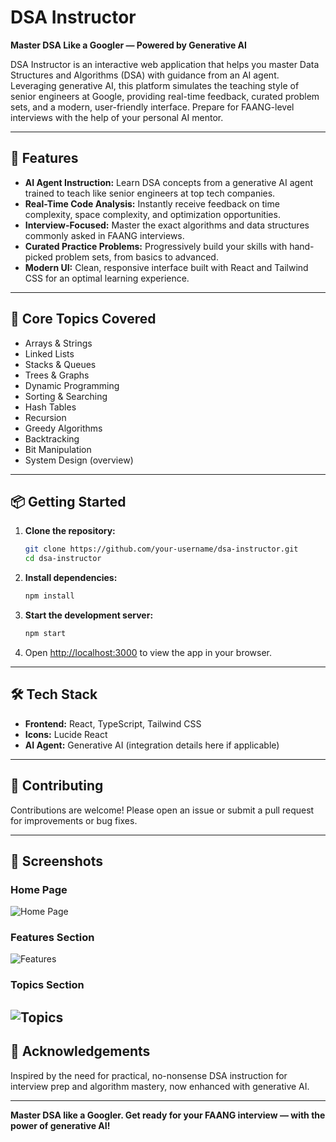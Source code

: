 # DSA Instructor

**Master DSA Like a Googler — Powered by Generative AI**

DSA Instructor is an interactive web application that helps you master Data Structures and Algorithms (DSA) with guidance from an AI agent. Leveraging generative AI, this platform simulates the teaching style of senior engineers at Google, providing real-time feedback, curated problem sets, and a modern, user-friendly interface. Prepare for FAANG-level interviews with the help of your personal AI mentor.

---

## 🚀 Features

- **AI Agent Instruction:** Learn DSA concepts from a generative AI agent trained to teach like senior engineers at top tech companies.
- **Real-Time Code Analysis:** Instantly receive feedback on time complexity, space complexity, and optimization opportunities.
- **Interview-Focused:** Master the exact algorithms and data structures commonly asked in FAANG interviews.
- **Curated Practice Problems:** Progressively build your skills with hand-picked problem sets, from basics to advanced.
- **Modern UI:** Clean, responsive interface built with React and Tailwind CSS for an optimal learning experience.

---

## 🧠 Core Topics Covered

- Arrays & Strings
- Linked Lists
- Stacks & Queues
- Trees & Graphs
- Dynamic Programming
- Sorting & Searching
- Hash Tables
- Recursion
- Greedy Algorithms
- Backtracking
- Bit Manipulation
- System Design (overview)

---

## 📦 Getting Started

1. **Clone the repository:**
   ```sh
   git clone https://github.com/your-username/dsa-instructor.git
   cd dsa-instructor
   ```

2. **Install dependencies:**
   ```sh
   npm install
   ```

3. **Start the development server:**
   ```sh
   npm start
   ```

4. Open [http://localhost:3000](http://localhost:3000) to view the app in your browser.

---

## 🛠️ Tech Stack

- **Frontend:** React, TypeScript, Tailwind CSS
- **Icons:** Lucide React
- **AI Agent:** Generative AI (integration details here if applicable)

---

## 🤝 Contributing

Contributions are welcome! Please open an issue or submit a pull request for improvements or bug fixes.

---

## 📸 Screenshots

### Home Page
![Home Page](images/homepage.png)

### Features Section
![Features](images/features.png)

### Topics Section
![Topics](images/topics.png)
---

## 🙏 Acknowledgements

Inspired by the need for practical, no-nonsense DSA instruction for interview prep and algorithm mastery, now enhanced with generative AI.

---

**Master DSA like a Googler. Get ready for your FAANG interview — with the power of generative AI!**
